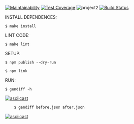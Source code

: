 [![Maintainability](https://api.codeclimate.com/v1/badges/1225d850a4d2264626a8/maintainability)](https://codeclimate.com/github/dimassspb/frontend-project-lvl2/maintainability)
[![Test Coverage](https://api.codeclimate.com/v1/badges/1225d850a4d2264626a8/test_coverage)](https://codeclimate.com/github/dimassspb/frontend-project-lvl2/test_coverage)
![project2](https://github.com/dimassspb/frontend-project-lvl2/workflows/project2/badge.svg)
[![Build Status](https://travis-ci.org/dimassspb/frontend-project-lvl2.svg?branch=master)](https://travis-ci.org/dimassspb/frontend-project-lvl2)


INSTALL DEPENDENCES:
	
	$ make install

LINT CODE:
	
	$ make lint

SETUP:
	
	$ npm publish --dry-run

	$ npm link
	

RUN: 

	$ gendiff -h

[![asciicast](https://asciinema.org/a/ASZ92S4leWtTC3TVzUYy6c5jG.svg)](https://asciinema.org/a/ASZ92S4leWtTC3TVzUYy6c5jG)


        $ gendiff before.json after.json

[![asciicast](https://asciinema.org/a/rMZeaxoGDX5QYeFfKa5gGg0oL.svg)](https://asciinema.org/a/rMZeaxoGDX5QYeFfKa5gGg0oL)



